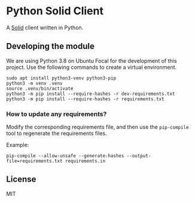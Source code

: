 # Python Solid Client

A [Solid](https://solidproject.org/) client written in Python.

## Developing the module

We are using Python 3.8 on Ubuntu Focal for the development of this project.
Use the following commands to create a virtual environment.

```
sudo apt install python3-venv python3-pip
python3 -m venv .venv
source .venv/bin/activate
python3 -m pip install --require-hashes -r dev-requirements.txt
python3 -m pip install --require-hashes -r requirements.txt
```

### How to update any requirements?

Modify the corresponding requirements file, and then use the `pip-compile` tool
to regenerate the requirements files.

Example:

```
pip-compile --allow-unsafe --generate-hashes --output-file=requirements.txt requirements.in
```

## License

MIT
